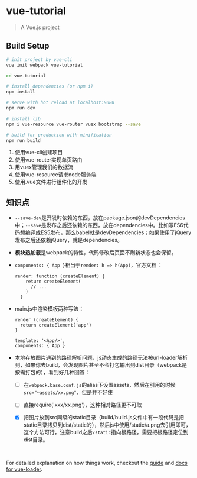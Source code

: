 # vue-tutorial

> A Vue.js project

## Build Setup

``` bash
# init project by vue-cli
vue init webpack vue-tutorial

cd vue-tutorial

# install dependencies (or npm i)
npm install

# serve with hot reload at localhost:8080
npm run dev

# install lib
npm i vue-resource vue-router vuex bootstrap --save

# build for production with minification
npm run build
```

1. 使用vue-cli创建项目
2. 使用vue-router实现单页路由
3. 用vuex管理我们的数据流
4. 使用vue-resource请求node服务端
5. 使用.vue文件进行组件化的开发


## 知识点

* ```--save-dev```是开发时依赖的东西，放在package.json的devDependencies中；```--save```是发布之后还依赖的东西，放在dependencies中。比如写ES6代码想编译成ES5发布，那么babel就是devDependencies；如果使用了jQuery发布之后还依赖jQuery，就是dependencies。

* **模块热加载**是webpack的特性，代码修改后页面不刷新状态也会保留。

* ```components: { App }```相当于```render: h => h(App)```，官方文档：

  ```
  render: function (createElement) {
      return createElement(
        // ...
      )
    }
  ```

* main.js中渲染模板两种写法：

  ```
  render (createElement) {
    return createElement('app')
  }
  ```

  ```
  template: '<App/>',
  components: { App }
  ```

* 本地存放图片遇到的路径解析问题，js动态生成的路径无法被url-loader解析到，如果你去build，会发现图片甚至不会打包输出到dist目录（webpack是按需打包的），看到好几种回答：

  -[ ] 在```webpack.base.conf.js```的alias下设置assets，然后在引用的时候```src="~assets/xx.png"```，但是并不好使


  -[ ] 直接require('xxx/xx.png')，这种相对路径更不可取


  -[x] 把图片放到src同级的static目录（build/build.js文件中有一段代码是把static目录拷贝到dist/static的），然后js中使用/static/a.png去引用即可，这个方法可行，注意build之后```/static```指向根路径，需要把根路径定位到dist目录。

  ​




For detailed explanation on how things work, checkout the [guide](http://vuejs-templates.github.io/webpack/) and [docs for vue-loader](http://vuejs.github.io/vue-loader).
